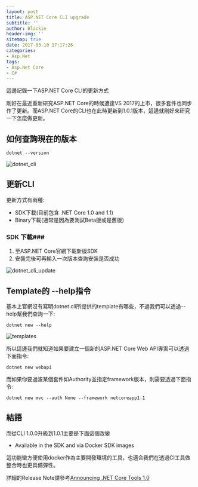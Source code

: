 ```yaml
---
layout: post
title: ASP.NET Core CLI upgrade
subtitle: ''
author: Blackie
header-img: ''
sitemap: true
date: 2017-03-10 17:17:26
categories:
- Asp.Net
tags: 
- Asp.Net Core
- C#
---
```


這邊記錄一下ASP.NET Core CLI的更新方式

<!-- More -->

剛好在最近重新研究ASP.NET Core的時候遭逢VS 2017的上市，很多套件也同步作了更新。而ASP.NET Core的CLI也在此時更新到1.0.1版本，這邊就剛好來研究一下怎麼做更新。

## 如何查詢現在的版本 ##

    dotnet --version

![dotnet_cli](dotnet_cli.png)

## 更新CLI ##
更新方式有兩種:
- SDK下載(目前包含 .NET Core 1.0 and 1.1)
- Binary下載(通常是因為要測試Beta版或是舊版)

### SDK 下載###

1. 至ASP.NET Core官網下載新版SDK
2. 安裝完後可再輸入一次版本查詢安裝是否成功

![dotnet_cli_update](dotnet_cli_update.png)

## Template的 --help指令 ##

基本上官網沒有寫明dotnet cli所提供的template有哪些，不過我們可以透過--help幫我們查詢一下:

    dotnet new --help

![templates](templates.png)

所以這邊我們就知道如果要建立一個新的ASP.NET Core Web API專案可以透過下面指令:

    dotnet new webapi

而如果你要過濾某個套件如Authority並指定framework版本，則需要透過下面指令:

    dotnet new mvc --auth None --framework netcoreapp1.1

## 結語 ##

而從CLI 1.0.0升級到1.0.1主要是下面這個改變

- Available in the SDK and via Docker SDK images

這功能蠻方便使用docker作為主要開發環境的工具，也適合我們在透過CI工具做整合時也更具備彈性。

詳細的Release Note請參考[Announcing .NET Core Tools 1.0](https://blogs.msdn.microsoft.com/dotnet/2017/03/07/announcing-net-core-tools-1-0/)